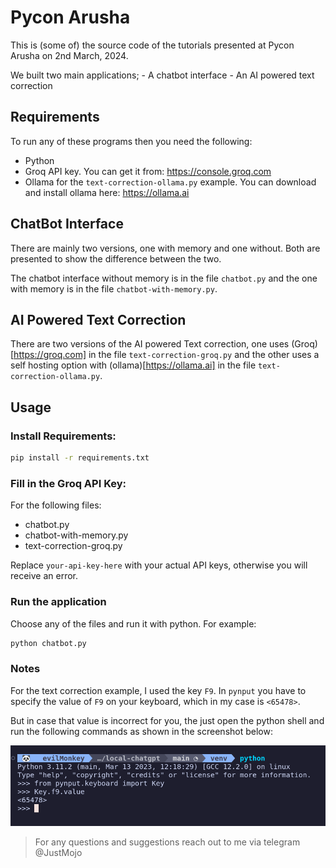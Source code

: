 # Pycon Arusha

This is (some of) the source code of the tutorials presented at Pycon Arusha on 2nd March, 2024.

We built two main applications;
    - A chatbot interface
    - An AI powered text correction


## Requirements

To run any of these programs then you need the following:

- Python
- Groq API key. You can get it from: https://console.groq.com
- Ollama for the `text-correction-ollama.py` example. You can download and install ollama here: https://ollama.ai


## ChatBot Interface

There are mainly two versions, one with memory and one without. Both are presented to show the difference between the two.

The chatbot interface without memory is in the file `chatbot.py` and the one with memory is in the file `chatbot-with-memory.py`.


## AI Powered Text Correction

There are two versions of the AI powered Text correction, one uses (Groq)[https://groq.com] in the file `text-correction-groq.py` and the other uses a self hosting option with (ollama)[https://ollama.ai] in the file `text-correction-ollama.py`.


## Usage

### Install Requirements:

```bash
pip install -r requirements.txt
```

### Fill in the Groq API Key:

For the following files:
- chatbot.py
- chatbot-with-memory.py
- text-correction-groq.py

Replace `your-api-key-here` with your actual API keys, otherwise you will receive an error.

### Run the application

Choose any of the files and run it with python. For example:

```bash
python chatbot.py
```

### Notes

For the text correction example, I used the key `F9`. In `pynput` you have to specify the value of `F9` on your keyboard, which in my case is `<65478>`.

But in case that value is incorrect for you, the just open the python shell and run the following commands as shown in the screenshot below:

![Key Value](./assets/key_value.png)


> For any questions and suggestions reach out to me via telegram @JustMojo